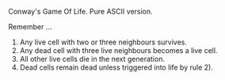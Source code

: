 Conway's Game Of Life. Pure ASCII version.

Remember ...

1) Any live cell with two or three neighbours survives.
2) Any dead cell with three live neighbours becomes a live cell.
3) All other live cells die in the next generation.
4) Dead cells remain dead unless triggered into life by rule 2).